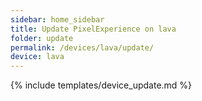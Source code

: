 ```yaml
---
sidebar: home_sidebar
title: Update PixelExperience on lava
folder: update
permalink: /devices/lava/update/
device: lava
---
```

{% include templates/device_update.md %}